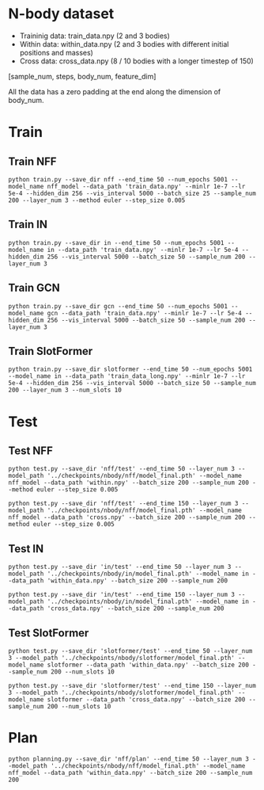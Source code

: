 # N-body dataset
* Traininig data: train_data.npy (2 and 3 bodies)
* Within data: within_data.npy (2 and 3 bodies with different initial positions and masses)
* Cross data: cross_data.npy (8 / 10 bodies with a longer timestep of 150)

[sample_num, steps, body_num, feature_dim]

All the data has a zero padding at the end along the dimension of body_num.
# Train
## Train NFF
```
python train.py --save_dir nff --end_time 50 --num_epochs 5001 --model_name nff_model --data_path 'train_data.npy' --minlr 1e-7 --lr 5e-4 --hidden_dim 256 --vis_interval 5000 --batch_size 25 --sample_num 200 --layer_num 3 --method euler --step_size 0.005
```
## Train IN

```
python train.py --save_dir in --end_time 50 --num_epochs 5001 --model_name in --data_path 'train_data.npy' --minlr 1e-7 --lr 5e-4 --hidden_dim 256 --vis_interval 5000 --batch_size 50 --sample_num 200 --layer_num 3 
```
## Train GCN

```
python train.py --save_dir gcn --end_time 50 --num_epochs 5001 --model_name gcn --data_path 'train_data.npy' --minlr 1e-7 --lr 5e-4 --hidden_dim 256 --vis_interval 5000 --batch_size 50 --sample_num 200 --layer_num 3 
```

## Train SlotFormer
```
python train.py --save_dir slotformer --end_time 50 --num_epochs 5001 --model_name in --data_path 'train_data_long.npy' --minlr 1e-7 --lr 5e-4 --hidden_dim 256 --vis_interval 5000 --batch_size 50 --sample_num 200 --layer_num 3 --num_slots 10
```

# Test 

## Test NFF
```
python test.py --save_dir 'nff/test' --end_time 50 --layer_num 3 --model_path '../checkpoints/nbody/nff/model_final.pth' --model_name nff_model --data_path 'within.npy' --batch_size 200 --sample_num 200 --method euler --step_size 0.005
```
```
python test.py --save_dir 'nff/test' --end_time 150 --layer_num 3 --model_path '../checkpoints/nbody/nff/model_final.pth' --model_name nff_model --data_path 'cross.npy' --batch_size 200 --sample_num 200 --method euler --step_size 0.005
```

## Test IN
```
python test.py --save_dir 'in/test' --end_time 50 --layer_num 3 --model_path '../checkpoints/nbody/in/model_final.pth' --model_name in --data_path 'within_data.npy' --batch_size 200 --sample_num 200
```
```
python test.py --save_dir 'in/test' --end_time 150 --layer_num 3 --model_path '../checkpoints/nbody/in/model_final.pth' --model_name in --data_path 'cross_data.npy' --batch_size 200 --sample_num 200
```

## Test SlotFormer
```
python test.py --save_dir 'slotformer/test' --end_time 50 --layer_num 3 --model_path '../checkpoints/nbody/slotformer/model_final.pth' --model_name slotformer --data_path 'within_data.npy' --batch_size 200 --sample_num 200 --num_slots 10
```
```
python test.py --save_dir 'slotformer/test' --end_time 150 --layer_num 3 --model_path '../checkpoints/nbody/slotformer/model_final.pth' --model_name slotformer --data_path 'cross_data.npy' --batch_size 200 --sample_num 200 --num_slots 10
```

# Plan

```
python planning.py --save_dir 'nff/plan' --end_time 50 --layer_num 3 --model_path '../checkpoints/nbody/nff/model_final.pth' --model_name nff_model --data_path 'within_data.npy' --batch_size 200 --sample_num 200
```